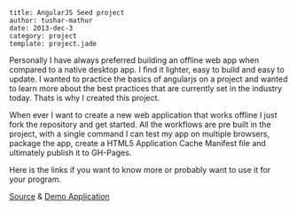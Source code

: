 ```metadata
title: AngularJS Seed project
author: tushar-mathur
date: 2013-dec-3
category: project
template: project.jade
```
Personally I have always preferred building an offline web app when compared to a native desktop app. I find it lighter, easy to build and easy to update. I wanted to practice the basics of angularjs on a project and wanted to learn more about the best practices that are currently set in the industry today. Thats is why I created this project.

<span class="more"/>

When ever I want to create a new web application that works offline I just fork the repository and get started. All the workflows are pre built in the project, with a single command I can test my app on multiple browsers, package the app, create a HTML5 Application Cache Manifest file and ultimately publish it to GH-Pages.

Here is the links if you want to know more or probably want to use it for your program.

[Source](https://github.com/tusharmath/web-offline-seed) & [Demo Application](http://tusharm.com/web-offline-seed)